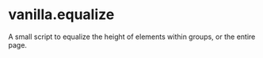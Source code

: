 # vanilla.equalize
A small script to equalize the height of elements within groups, or the entire page.
